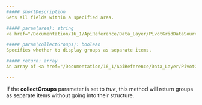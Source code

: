 ```yaml
---
##### shortDescription
Gets all fields within a specified area.

##### param(area): string
<a href="/Documentation/16_1/ApiReference/Data_Layer/PivotGridDataSource/Configuration/fields/#area">Area</a> type.

##### param(collectGroups): boolean
Specifies whether to display groups as separate items.

##### return: array
An array of <a href="/Documentation/16_1/ApiReference/Data_Layer/PivotGridDataSource/Configuration/fields/">fields</a>.

---
```

If the **collectGroups** parameter is set to *true*, this method will return groups as separate items without going into their structure.